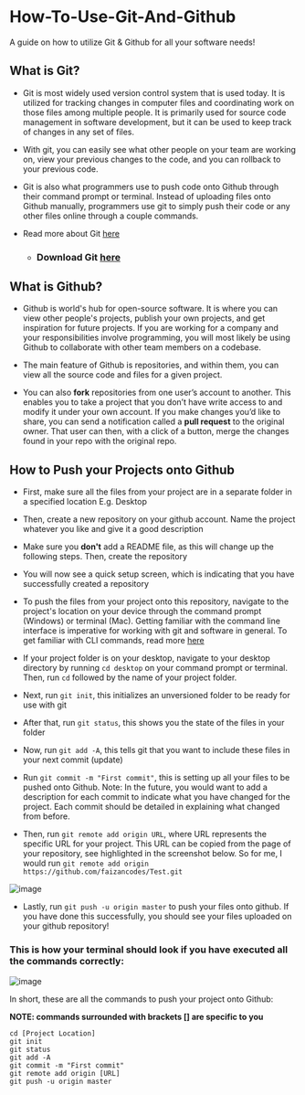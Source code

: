 # How-To-Use-Git-And-Github
A guide on how to utilize Git &amp; Github for all your software needs!

## What is Git?
- Git is most widely used version control system that is used today. It is utilized for tracking changes in computer files and coordinating work on those files among multiple people. It is primarily used for source code management in software development, but it can be used to keep track of changes in any set of files.

- With git, you can easily see what other people on your team are working on, view your previous changes to the code, and you can rollback to your previous code. 

- Git is also what programmers use to push code onto Github through their command prompt or terminal. Instead of uploading files onto Github manually, programmers use git to simply push their code or any other files online through a couple commands. 

- Read more about Git [here](https://www.freecodecamp.org/news/what-is-git-and-how-to-use-it-c341b049ae61/)

  - ### Download Git [here](https://git-scm.com/downloads)

## What is Github?
- Github is world's hub for open-source software. It is where you can view other people's projects, publish your own projects, and get inspiration for future projects. If you are working for a company and your responsibilities involve programming, you will most likely be using Github to collaborate with other team members on a codebase.

- The main feature of Github is repositories, and within them, you can view all the source code and files for a given project. 

- You can also **fork** repositories from one user’s account to another. This enables you to take a project that you don’t have write access to and modify it under your own account. If you make changes you’d like to share, you can send a notification called a **pull request** to the original owner. That user can then, with a click of a button, merge the changes found in your repo with the original repo.

## How to Push your Projects onto Github
- First, make sure all the files from your project are in a separate folder in a specified location E.g. Desktop

- Then, create a new repository on your github account. Name the project whatever you like and give it a good description

- Make sure you **don't** add a README file, as this will change up the following steps. Then, create the repository

- You will now see a quick setup screen, which is indicating that you have successfully created a repository

- To push the files from your project onto this repository, navigate to the project's location on your device through
 the command prompt (Windows) or terminal (Mac). Getting familiar with the command line interface is imperative for working 
 with git and software in general. To get familiar with CLI commands, read more [here](https://programminghistorian.org/en/lessons/intro-to-bash)
 
 - If your project folder is on your desktop, navigate to your desktop directory by running `cd desktop` on your command prompt or terminal. Then, run `cd` followed by the name of your project folder.

- Next, run `git init`, this initializes an unversioned folder to be ready for use with git 

- After that, run `git status`, this shows you the state of the files in your folder

- Now, run `git add -A`, this tells git that you want to include these files in your next commit (update)

- Run `git commit -m "First commit"`, this is setting up all your files to be pushed onto Github. Note: In the future, you would want to add a description for each commit to indicate what you have changed for the project. Each commit should be detailed in explaining what changed from before. 

- Then, run `git remote add origin URL`, where URL represents the specific URL for your project. This URL can be copied from the page of your repository, see highlighted in the screenshot below. So for me, I would run `git remote add origin https://github.com/faizancodes/Test.git` 

![image](https://user-images.githubusercontent.com/43652410/111018415-aa3e5480-8386-11eb-89c8-a5762919f458.png)

- Lastly, run `git push -u origin master` to push your files onto github. If you have done this successfully, you should see your files uploaded on your github repository!

 ### This is how your terminal should look if you have executed all the commands correctly: 
![image](https://user-images.githubusercontent.com/43652410/111018455-d659d580-8386-11eb-91d4-4e77705f1e5c.png)

In short, these are all the commands to push your project onto Github:

**NOTE: commands surrounded with brackets [] are specific to you**

```
cd [Project Location]
git init
git status
git add -A
git commit -m "First commit"
git remote add origin [URL]
git push -u origin master
```
